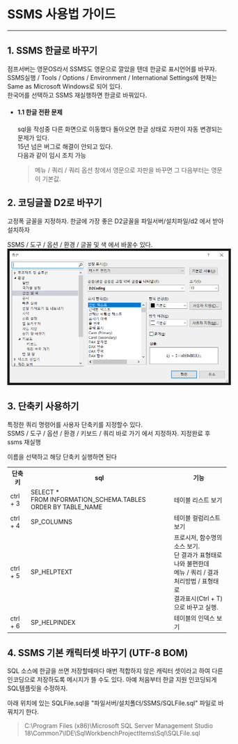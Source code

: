 # SSMS 사용법 가이드

***
## 1. SSMS 한글로 바꾸기
  점프서버는 영문OS라서 SSMS도 영문으로 깔았을 텐데 한글로 표시언어를 바꾸자.  
  SSMS실행 / Tools / Options / Environment / International Settings에 현재는 Same as Microsoft Windows로 되어 있다.  
  한국어를 선택하고 SSMS 재실행하면 한글로 바꿔있다.

* #### 1.1 한글 전환 문제
  sql을 작성중 다른 화면으로 이동했다 돌아오면 한글 상태로 자판이 자동 변경되는 문제가 있다.  
  15년 넘은 버그로 해결이 안되고 있다.  
  다음과 같이 임시 조치 가능  
    > 메뉴 / 쿼리 / 쿼리 옵션 창에서 영문으로 자판을 바꾸면 그 다음부터는 영문이 기본값.  

## 2. 코딩글꼴 D2로 바꾸기
  고정폭 글꼴을 지정하자. 한글에 가장 좋은 D2글꼴을 파일서버/설치파일/d2 에서 받아 설치하자  

  SSMS / 도구 / 옵션 / 환경 / 글꼴 및 색 에서 바꿀수 있다.  
  <img width="600" height="" src="image/01_fontchange.png" border="5"></img>
    

## 3. 단축키 사용하기
  특정한 쿼리 명령어를 사용자 단축키를 지정할수 있다.  
  SSMS / 도구 / 옵션 / 환경 / 키보드 / 쿼리 바로 가기 에서 지정하자. 지정완료 후 ssms 재실행  

  이름을 선택하고 해당 단축키 실행하면 된다

<table>
    <tr>
        <th>단축키</th>
        <th>sql</th>
        <th>기능</th>
    </tr>
    <tr>
        <td>ctrl + 3</td>
        <td>SELECT * <br> FROM INFORMATION_SCHEMA.TABLES ORDER BY TABLE_NAME</td>
        <td>테이블 리스트 보기</td>
    </tr>
    <tr>
        <td>ctrl + 4</td>
        <td>SP_COLUMNS</td>
        <td>테이블 컬럼리스트 보기</td>
    </tr>
    <tr>
        <td>ctrl + 5</td>
        <td>SP_HELPTEXT</td>
        <td>프로시저, 함수명의 소스 보기.<br>
            단 결과가 표형태로 나와 불편한데 <br>
              메뉴 / 쿼리 / 결과처리방법 / 표형태로 <br> 결과표시(Ctrl + T)으로 바꾸고 실행.</td>
    </tr>
    <tr>
        <td>ctrl + 6</td>
        <td>SP_HELPINDEX</td>
        <td>테이블의 인덱스 보기</td>
    </tr>
</table>

## 4. SSMS 기본 캐릭터셋 바꾸기 (UTF-8 BOM)
  SQL 소스에 한글을 쓰면 저장할때마다 매번 적합하지 않은 캐릭터 셋이라고 하여 다른 인코딩으로 저장하도록 메시지가 뜰 수도 있다.
  아예 처음부터 한글 지원 인코딩되게 SQL템플릿을 수정하자.  

  아래 위치에 있는 SQLFile.sql을 "파일서버/설치폴더/SSMS/SQLFile.sql" 파일로 바꿔치기 한다.  
>  C:\Program Files (x86)\Microsoft SQL Server Management Studio 18\Common7\IDE\SqlWorkbenchProjectItems\Sql\SQLFile.sql